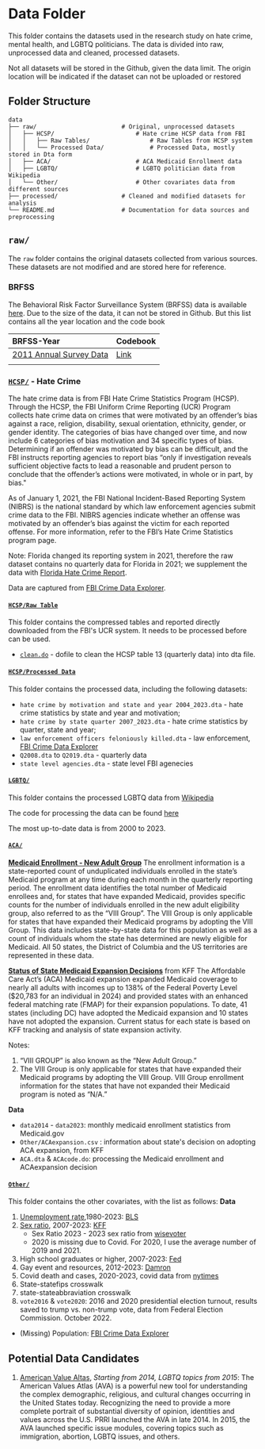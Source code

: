 # Data Folder

This folder contains the datasets used in the research study on hate crime, mental health, and LGBTQ politicians. The data is divided into raw, unprocessed data and cleaned, processed datasets.

Not all datasets will be stored in the Github, given the data limit. The origin location will be indicated if the dataset can not be uploaded or restored

## Folder Structure
```
data
├── raw/                        # Original, unprocessed datasets
│   ├── HCSP/                       # Hate crime HCSP data from FBI
│   │   ├── Raw Tables/                 # Raw Tables from HCSP system
│   │   └── Processed Data/             # Processed Data, mostly stored in Dta form
│   ├── ACA/                        # ACA Medicaid Enrollment data
│   ├── LGBTQ/                      # LGBTQ politician data from Wikipedia
│   └── Other/                      # Other covariates data from different sources 
├── processed/                  # Cleaned and modified datasets for analysis
└── README.md                   # Documentation for data sources and preprocessing
```

## `raw/`
The `raw` folder contains the original datasets collected from various sources. These datasets are not modified and are stored here for reference.
### BRFSS
The Behavioral Risk Factor Surveillance System (BRFSS) data is available [here](https://www.cdc.gov/brfss/behavioral-risk-factor-surveillance-system.html). Due to the size of the data, it can not be stored in Github. But this list contains all the year location and the code book

| BRFSS-Year                | Codebook |
| :--------------------     | ------- |
| [2011 Annual Survey Data](https://www.cdc.gov/brfss/annual_data/annual_2011.htm)   | [Link](https://www.cdc.gov/brfss/annual_data/2011/pdf/CODEBOOK11_LLCP.pdf)    |
|                                                                                      |            |

### [`HCSP/`](./raw/HCSP/) - Hate Crime
The hate crime data is from FBI Hate Crime Statistics Program (HCSP). Through the HCSP, the FBI Uniform Crime Reporting (UCR) Program collects hate crime data on crimes that were motivated by an offender’s bias against a race, religion, disability, sexual orientation, ethnicity, gender, or gender identity. The categories of bias have changed over time, and now include 6 categories of bias motivation and 34 specific types of bias. Determining if an offender was motivated by bias can be difficult, and the FBI instructs reporting agencies to report bias “only if investigation reveals sufficient objective facts to lead a reasonable and prudent person to conclude that the offender’s actions were motivated, in whole or in part, by bias."

As of January 1, 2021, the FBI National Incident-Based Reporting System (NIBRS) is the national standard by which law enforcement agencies submit crime data to the FBI. NIBRS agencies indicate whether an offense was motivated by an offender’s bias against the victim for each reported offense. For more information, refer to the FBI’s Hate Crime Statistics program page.

Note: Florida changed its reporting system in 2021, therefore the raw dataset contains no quarterly data for Florida in 2021; we supplement the data with [Florida Hate Crime Report](https://www.myfloridalegal.com/files/pdf/page/BE0185D36969417B852589270066D783/Web+Link.pdf).

Data are captured from [FBI Crime Data Explorer](https://cde.ucr.cjis.gov/LATEST/webapp/#).

#### [`HCSP/Raw Table`](./raw/HCSP/Raw%20Tables/)
This folder contains the compressed tables and reported directly downloaded from the FBI's UCR system. It needs to be processed before can be used.
* [`clean.do`](./raw/HCSP/Raw%20Tables/clean.do) - dofile to clean the HCSP table 13 (quarterly data) into dta file.

#### [`HCSP/Processed Data`](./raw/HCSP/Processed%20Data/)
This folder contains the processed data, including the following datasets:
* `hate crime by motivation and state and year 2004_2023.dta` - hate crime statistics by state and year and motivation;
* `hate crime by state quarter 2007_2023.dta` - hate crime statistics by quarter, state and year;
* `law enforcement officers feloniously killed.dta` - law enforcement, [FBI Crime Data Explorer](https://cde.ucr.cjis.gov/LATEST/webapp/#)
* `Q2008.dta` to `Q2019.dta` - quarterly data
* `state level agencies.dta` - state level FBI agenecies

#### [`LGBTQ/`](./raw/LGBTQ/)
This folder contains the processed LGBTQ data from [Wikipedia](https://en.wikipedia.org/wiki/List_of_LGBTQ_politicians_in_the_United_States)

The code for processing the data can be found [here](https://colab.research.google.com/drive/1qZ1TxAPBjV5Up4pnDoAaWu0UT1wPgbPc?usp=drive_link)

The most up-to-date data is from 2000 to 2023.

#### [`ACA/`](./raw/ACA/)
[**Medicaid Enrollment - New Adult Group**](https://data.medicaid.gov/dataset/6c114b2c-cb83-559b-832f-4d8b06d6c1b9/data?conditions[0][property]=enrollment_year&conditions[0][value]=2024&conditions[0][operator]=starts%20with)
The enrollment information is a state-reported count of unduplicated individuals enrolled in the state’s Medicaid program at any time during each month in the quarterly reporting period. The enrollment data identifies the total number of Medicaid enrollees and, for states that have expanded Medicaid, provides specific counts for the number of individuals enrolled in the new adult eligibility group, also referred to as the “VIII Group”. The VIII Group is only applicable for states that have expanded their Medicaid programs by adopting the VIII Group. This data includes state-by-state data for this population as well as a count of individuals whom the state has determined are newly eligible for Medicaid. All 50 states, the District of Columbia and the US territories are represented in these data.

[**Status of State Medicaid Expansion Decisions**](https://www.kff.org/affordable-care-act/issue-brief/status-of-state-medicaid-expansion-decisions-interactive-map/) from KFF
The Affordable Care Act’s (ACA) Medicaid expansion expanded Medicaid coverage to nearly all adults with incomes up to 138% of the Federal Poverty Level ($20,783 for an individual in 2024) and provided states with an enhanced federal matching rate (FMAP) for their expansion populations.
To date, 41 states (including DC) have adopted the Medicaid expansion and 10 states have not adopted the expansion. Current status for each state is based on KFF tracking and analysis of state expansion activity.

Notes:
1. “VIII GROUP” is also known as the “New Adult Group.”
2. The VIII Group is only applicable for states that have expanded their Medicaid programs by adopting the VIII Group. VIII Group enrollment information for the states that have not expanded their Medicaid program is noted as “N/A.”

**Data**
* `data2014` - `data2023`: monthly medicaid enrollment statistics from Medicaid.gov
* `Other/ACAexpansion.csv` : information about state's decision on adopting ACA expansion, from KFF
* `ACA.dta` & `ACAcode.do`: processing the Medicaid enrollment and ACAexpansion decision 

#### [`Other/`](./raw/Other/)
This folder contains the other covariates, with the list as follows:
**Data**
1. [Unemployment rate](./raw/Other/unemployment%20rate%20by%20state%20year%201980_2023.dta),1980-2023: [BLS](https://www.bls.gov/lau/tables.htm#stateaa) 
2. [Sex ratio](./raw/Other/sexratio20072023.dta), 2007-2023: [KFF](https://www.kff.org/other/state-indicator/distribution-by-sex/?currentTimeframe=0&sortModel=%7B%22colId%22:%22Location%22,%22sort%22:%22asc%22%7D)
    * Sex Ratio 2023 - 2023 sex ratio from [wisevoter](https://wisevoter.com/state-rankings/male-to-female-ratio-by-state/#wisconsin)
    * 2020 is missing due to Covid. For 2020, I use the average number of 2019 and 2021. 
3. High school graduates or higher, 2007-2023: [Fed](https://fred.stlouisfed.org/release/tables?rid=330&eid=391443)
4. Gay event and resources, 2012-2023: [Damron](https://damron.com/events-and-tours/previous-events#events_September_2023)
5. Covid death and cases, 2020-2023, covid data from [nytimes](https://github.com/nytimes/covid-19-data/blob/master/us-states.csv)
6. State-statefips crosswalk
7. state-stateabbraviation crosswalk
8. `vote2016` & `vote2020`: 2016 and 2020 presidential election turnout, results saved to trump vs. non-trump vote, data from Federal Election Commission. October 2022.


* (Missing) Population: [FBI Crime Data Explorer](https://cde.ucr.cjis.gov/LATEST/webapp/#) 

## Potential Data Candidates
1. [American Value Altas](https://ava.prri.org/about), *Starting from 2014, LGBTQ topics from 2015*: The American Values Atlas (AVA) is a powerful new tool for understanding the complex demographic, religious, and cultural changes occurring in the United States today. Recognizing the need to provide a more complete portrait of substantial diversity of opinion, identities and values across the U.S. PRRI launched the AVA in late 2014. In 2015, the AVA launched specific issue modules, covering topics such as immigration, abortion, LGBTQ issues, and others.
